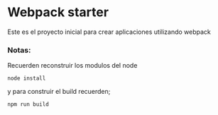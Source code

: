 # Webpack starter
Este es el proyecto inicial para crear aplicaciones utilizando webpack

### Notas:
Recuerden reconstruir los modulos del node
```
node install
```
y para construir el build recuerden;
```
npm run build
```